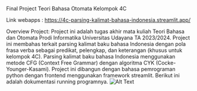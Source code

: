 Final Project Teori Bahasa Otomata
Kelompok 4C

Link webapps : https://4c-parsing-kalimat-bahasa-indonesia.streamlit.app/

Overview Project:
Project ini adalah tugas akhir mata kuliah Teori Bahasa dan Otomata Prodi Informatika Universitas Udayana TA 2023/2024.
Project ini membahas terkait parsing kalimat baku bahasa Indonesia dengan pola frasa verba sebagai predikat, pelengkap, dan keterangan (khusus untuk kelompok 4C).
Parsing kalimat baku bahasa Indonesia menggunakan metode CFG (Context Free Grammar) dengan algoritma CYK (Cocke-Younger-Kasami).
Project ini dibangun dengan bahasa pemrograman python dengan frontend menggunakan framework streamlit.
Berikut ini adalah dokumentasi running programnya. 
![Alt Text](screenshot_running_program.png)


